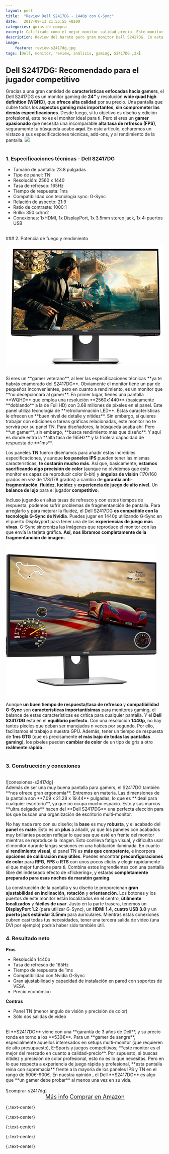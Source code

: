 ```yaml
---
layout: post
title:  "Review Dell S2417DG - 1440p con G-Sync"
date:   2017-09-13 21:55:55 +0200
categories: guias-de-compra
excerpt: Calificado como el mejor monitor calidad-precio. Este monitor Dell lo posee todo para los jugadores más competitivos. Os explicamos sus características y especificaciones al detalle.
description: Review del barato pero gran monitor Dell S2417DG. En esta reseña analizamos sus caractersticas y te explicamos por qué es el mejor para gaming.
image:
    feature: review-s2417dg.jpg
tags: [Dell, monitor, review, análisis, gaming, S2417DG ,2k]
---
```

<!--more-->
<!-- more -->
<b><font size="5">Dell S2417DG: Recomendado para el jugador competitivo</font></b><br />
 
Gracias a una gran cantidad de <b>características enfocadas hacia gamers</b>, el Dell S2417DG es un monitor gaming de **24"** y resolución **wide quad high definition (WQHD)**, que **ofrece alta calidad** por su precio. Una pantalla que cubre todos los **aspectos gaming más importantes**, **sin comprometer las demás especificaciones**. Desde luego, si tu objetivo es diseño y edición profesional, este no es el monitor ideal para ti. Pero si eres un **gamer apasionado** que necesita una incomparable **alta tasa de refresco (FPS)**, seguramente tu búsqueda acabe **aquí**. En este artículo, echaremos un vistazo a sus especificaciones técnicas, add-ons, y al rendimiento de la pantalla.
<img src="http://i.dell.com/das/xa.ashx/global-site-design%20WEB/ac4e61fa-5e63-7c73-4ff0-7638859b9f20/1/OriginalPng?id=Dell/Product_Images/Peripherals/Output_Devices/Dell/Monitors/S_Series/S2417DG/pdp/dell-monitor-s2417dg-pdp-module-02.jpg">
<br /><br />
### 1. Especificaciones técnicas - Dell S2417DG
-	Tamaño de pantalla: 23.8 pulgadas
-	Tipo de panel: TN
-	Resolución: 2560 x 1440
-	Tasa de refresco: 165Hz
-	Tiempo de respuesta: 1ms
-	Compatibilidad con tecnología sync: G-Sync
-	Relación de aspecto: 21:9
-	Ratio de contraste: 1000:1
-	Brillo: 350 cd/m2
-	Conexiones: 1xHDMI, 1x DisplayPort, 1x 3.5mm stereo jack, 1x 4-puertos USB

<br />
### 2. Potencia de fuego y rendimiento
  
![performances2417dg]
  
<br />
Si eres un **gamer veterano**, al leer las especificaciones técnicas **ya te habrás enamorado del S2417DG**. Obviamente el monitor tiene un par de pequeños inconvenientes, pero en cuanto a rendimiento, es un monitor que **no decepcionará al gamer**. En primer lugar, tienes una pantalla **WQHD** que emplea una resolución **2560x1440** (basicamente **doblando** a la de Full HD) con 3.68 millones de píxeles en el panel. Este panel utiliza tecnología de **retroiluminación LED**. Estas características le ofrecen un **buen nivel de detalle y nitidez**. Sin embargo, si quieres trabajar con ediciones o tareas gráficas relacionadas, este monitor no te servirá por su panel TN. Para diseñadores, la búsqueda acaba ahí. Pero **un gamer**, sin embargo, **busca rendimiento más que diseño**. Y aquí es donde entra la **alta tasa de 165Hz** y la friolera capacidad de respuesta de **1ms**.

Los paneles **TN** fueron diseñamos para añadir estas increibles especificaciones, y aunque **los paneles IPS** pueden tener las mismas características, **te costarán mucho más**. Así que, basicamente, **estamos sacrificando algo precisión de color** (aunque no olvidemos que este monitor es capaz de reproducir color 8-bit) y **ángulos de visión** (170/160 grados en vez de 178/178 grados) a cambio de **garantía anti-fragmentación**, **fluidez**, **lucidez** y **experiencia de juego de alto nivel**. Un **balance de lujo** para el jugador **competitivo**.

Incluso jugando en altas tasas de refresco y con estos tiempos de respuesta, podemos sufrir problemas de fragmentanción de pantalla. Para arreglarlo y para mejorar la fluidez, el Dell S2417DG **es compatible con la tecnología G-Sync de Nvidia**. Puedes jugar en 1440p utilizando G-Sync en el puerto Displayport para tener una de las **experiencias de juego más vivas**. G-Sync sincroniza las imágenes que reproduce el monitor con las que envía la tarjeta gráfica. **Así, nos libramos completamente de la fragmentanción de imagen.**

![fps-s2417dg]

Aunque **un buen tiempo de respuesta/tasa de refresco** y **compatibilidad G-Sync** son **características importantísimas** para monitores gaming, el balance de estas características es crítica para cualquier pantalla. Y el **Dell S2417DG** está en el **equilibrio perfecto**. Con una resolución **1440p**, no hay tantos píxeles que deban ser manejados n veces por segundo. Por ello, facilitamos el trabajo a nuestra GPU. Además, tener un tiempo de respuesta de **1ms GTG** (que es precisamente **el más bajo de todas las pantallas gaming**), los píxeles pueden **cambiar de color** de un tipo de gris a otro **reálmente rápido.**
<br /><br />
### 3. Construcción y conexiones
<br />
![conexiones-s2417dg]
<br />
Además de ser una muy buena pantalla para gamers, el S2417DG también **nos ofrece gran ergonomía**. Entremos en materia. Las dimensiones de la pantalla son **7.09 x 21.28 x 19.44** pulgadas, lo que es **ideal para cualquier escritorio**, ya que no ocupa mucho espacio. Esto y sus marcos **ultra delgados** hacen del **Dell S2417DG** una perfecta elección para los que buscan una organización de escritorio multi-monitor. 

No hay nada raro con su diseño; la **base** es muy **robusta**, y el acabado del **panel** es **mate**. Esto es un **plus** a añadir, ya que los paneles con acabados muy brillantes pueden reflejar lo que sea que esté en frente del monitor mientras se reproduce la imagen. Esto conlleva fatiga visual, y dificulta usar el monitor durante largas sesiones en una habitación iluminada. En cuanto al **rendimiento visual**, el panel TN es **más que competente**, e incorpora **opciones de calibración muy útiles**. Puedes encontrar **preconfiguraciones de color** para **RPG**, **FPS** o **RTS** con unos pocos clicks y elegir rápidamente el que mejor funcione para ti. Combina estos ingrendientes con una pantalla libre del indeseado efecto de «flickering», y estarás **completamente preparado para esas noches de maratón gaming**.

La construcción de la pantalla y su diseño te proporcionan **gran ajustabilidad en inclinación**, **rotación** y **orientanción**. Los botones y los puertos de este monitor están localizados en el centro, **útilmente localizados** y **fáciles de usar**. Justo en la parte trasera, tenemos un **DisplayPort 1.2** (para utilizar G-Sync), un **HDMI 1.4**, **cuatro USB 3.0** y un **puerto jack estándar 3.5mm** para auriculares. Mientras estas conexiones cubren casi todas tus necesidades, tener una tercera salida de video (una DVI por ejemplo) podría haber sido también útil.

### 4. Resultado neto
**Pros**
-	Resolución 1440p
-	Tasa de refresco de 165Hz
-	Tiempo de respuesta de 1ms
-	Compatibilidad con Nvidia G-Sync
-	Gran ajustabilidad y capacidad de instalación en pared con soportes de VESA
-	Precio económico

**Contras**
-	Panel TN (menor ángulo de visión y precisión de color)
-	Sólo dos salidas de video

<br />
El **S2417DG** viene con una **garantía de 3 años de Dell**, y su precio ronda en torno a los **530€**. Para un **gamer de sangre**, especialmente aquellos interesados en setups multi-monitor (que requieren de alto presupuesto), E-Sports y juegos competitivos; **este monitor es el mejor del mercado en cuanto a calidad-precio**. Por supuesto, si buscas nitidez y precisión de color profesional, esto no es lo que necesitas. Pero en lo que respecta a experiencia de juego rápida y profesional, **esta pantalla reina con supremacía** frente a la mayoría de los paneles IPS y TN en el rango de 500€-900€. En nuestra opinión , el Dell **S2417DG** es algo que **un gamer debe probar** al menos una vez en su vida.
<br /><br />
![comprar-s2417dg]<center><a href="https://amzn.to/2fw41eb" target="_blank" class="btn-infor"><font size="4">Más info</font></a> <a href="https://amzn.to/2fw41eb" target="_blank" class="btn-ama"><font size="4">Comprar en Amazon</font></a></center>

[intro-s2417dg]: /images/pictures/intro-s2417dg.jpg
{:.text-center}

[performances2417dg]: /images/pictures/performances2417dg.jpg
{:.text-center}

[fps-s2417dg]: /images/pictures/fps-s2417dg.jpg
{:.text-center}

[conexiones-s2417dg]: /images/pictures/conexiones-s2417dg.jpg
{:.text-center}

[comprar-s2417dg]: /images/pictures/comprar-s2417dg.jpg
{:.text-center}
